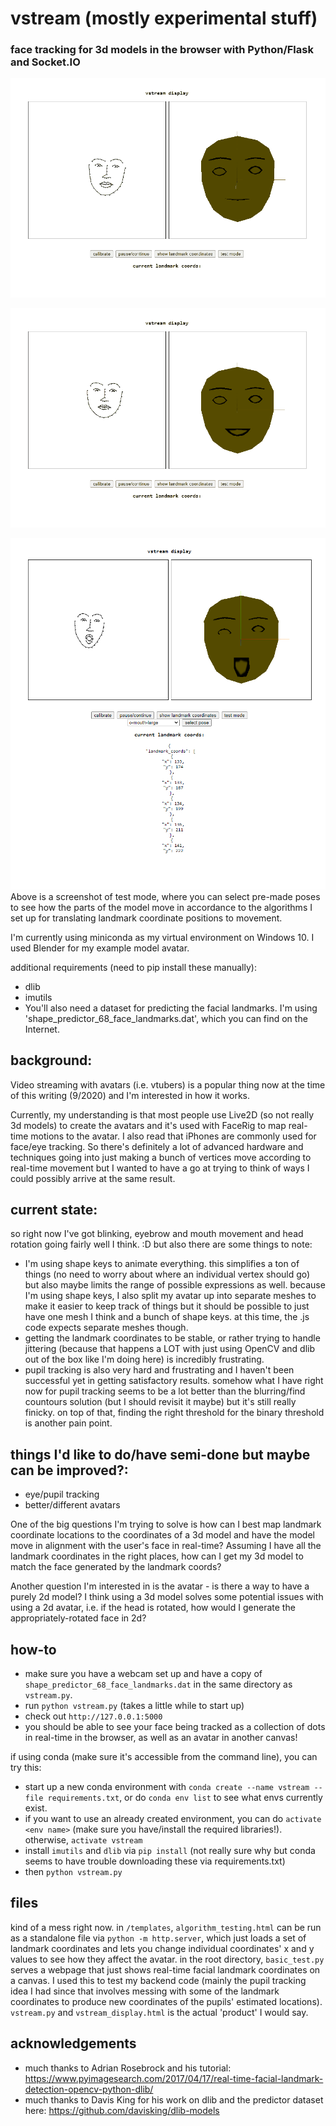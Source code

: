 # vstream (mostly experimental stuff)
### face tracking for 3d models in the browser with Python/Flask and Socket.IO    
    
![vstream demo](images/demo.gif "demo gif")   
    
![vstream demo](images/head-rotation.gif "demo of head rotation")   
    
![vstream test mode](images/testmode.png "testmode demo")    
Above is a screenshot of test mode, where you can select pre-made poses to see how the parts of the model move in accordance to the algorithms I set up for translating landmark coordinate positions to movement.    
    
I'm currently using miniconda as my virtual environment on Windows 10. I used Blender for my example model avatar.    
    
additional requirements (need to pip install these manually):    
- dlib
- imutils
- You'll also need a dataset for predicting the facial landmarks. I'm using 'shape_predictor_68_face_landmarks.dat', which you can find on the Internet.
    
## background:    
Video streaming with avatars (i.e. vtubers) is a popular thing now at the time of this writing (9/2020) and I'm interested in how it works.    
    
Currently, my understanding is that most people use Live2D (so not really 3d models) to create the avatars and it's used with FaceRig to map real-time motions to the avatar. 
I also read that iPhones are commonly used for face/eye tracking. So there's definitely a lot of advanced hardware and 
techniques going into just making a bunch of vertices move according to real-time movement but I wanted to have a go at trying to think of ways I could possibly arrive at the same result.
    
## current state:    
so right now I've got blinking, eyebrow and mouth movement and head rotation going fairly well I think. :D but also there are some things to note:      
- I'm using shape keys to animate everything. this simplifies a ton of things (no need to worry about where an individual vertex should go)
but also maybe limits the range of possible expressions as well. because I'm using shape keys, I also split my avatar up into separate meshes to make it easier to keep track of things but it should be 
possible to just have one mesh I think and a bunch of shape keys. at this time, the .js code expects separate meshes though.
- getting the landmark coordinates to be stable, or rather trying to handle jittering (because that happens a LOT with just using OpenCV and dlib out of the box like I'm doing here) is incredibly frustrating.
- pupil tracking is also very hard and frustrating and I haven't been successful yet in getting satisfactory results. somehow what I have right now for pupil tracking seems to be a lot better than the blurring/find countours
 solution (but I should revisit it maybe) but it's still really finicky. on top of that, finding the right threshold for the binary threshold is another pain point.
    
## things I'd like to do/have semi-done but maybe can be improved?:
- eye/pupil tracking
- better/different avatars
    
One of the big questions I'm trying to solve is how can I best map landmark coordinate locations to the coordinates of a 3d model and have the model move in alignment with the user's face in real-time? Assuming I have all the landmark coordinates in the right places, how can I get my 3d model
to match the face generated by the landmark coords?    
    
Another question I'm interested in is the avatar - is there a way to have a purely 2d model? I think using a 3d model solves some potential issues with using a 2d avatar, i.e. if the head is rotated, how would I generate the appropriately-rotated face in 2d?    
	
## how-to    
- make sure you have a webcam set up and have a copy of `shape_predictor_68_face_landmarks.dat` in the same directory as `vstream.py`.
- run `python vstream.py` (takes a little while to start up)
- check out `http://127.0.0.1:5000`
- you should be able to see your face being tracked as a collection of dots in real-time in the browser, as well as an avatar in another canvas!
    
if using conda (make sure it's accessible from the command line), you can try this:    
- start up a new conda environment with `conda create --name vstream --file requirements.txt`, or do `conda env list` to see what envs currently exist. 
- if you want to use an already created environment, you can do `activate <env name>` (make sure you have/install the required libraries!). otherwise, `activate vstream`
- install `imutils` and `dlib` via `pip install` (not really sure why but conda seems to have trouble downloading these via requirements.txt)
- then `python vstream.py`
    
## files    
kind of a mess right now. in `/templates`, `algorithm_testing.html` can be run as a standalone file via `python -m http.server`, which just loads a set of landmark coordinates 
and lets you change individual coordinates' x and y values to see how they affect the avatar. in the root directory, `basic_test.py` serves a webpage that just shows real-time 
facial landmark coordinates on a canvas. I used this to test my backend code (mainly the pupil tracking idea I had since that involves messing with some of the landmark coordinates 
to produce new coordinates of the pupils' estimated locations). `vstream.py` and `vstream_display.html` is the actual 'product' I would say.    
	
## acknowledgements
- much thanks to Adrian Rosebrock and his tutorial: https://www.pyimagesearch.com/2017/04/17/real-time-facial-landmark-detection-opencv-python-dlib/    
- much thanks to Davis King for his work on dlib and the predictor dataset here: https://github.com/davisking/dlib-models